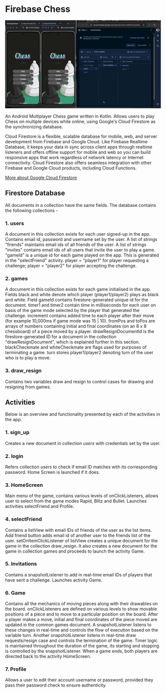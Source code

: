 # Firebase Chess

![Chess Game GIF](https://github.com/DroningCoder/Firebase-Chess/blob/main/VideoDemonstration.gif?raw=true)

An Android Multiplayer Chess game written in Kotlin. Allows users to play Chess on multiple devices while online, using Google's Cloud Firestore as the synchronizing database.

Cloud Firestore is a flexible, scalable database for mobile, web, and server development from Firebase and Google Cloud. Like Firebase Realtime Database, it keeps your data in sync across client apps through realtime listeners and offers offline support for mobile and web so you can build responsive apps that work regardless of network latency or Internet connectivity. Cloud Firestore also offers seamless integration with other Firebase and Google Cloud products, including Cloud Functions.

[More about Google Cloud Firestore](https://firebase.google.com/docs/firestore)

## Firestore Database

All documents in a collection have the same fields. The database contains the following collections - 

### 1. users
A document in this collection exists for each user signed-up in the app. Contains email id, password and username set by the user. A list of strings "friends" maintains email ids of all friends of the user. A list of strings "invites" contains email ids of all users that invite the user to play a game. "gameId" is a unique id for each game played on the app. This is generated in the "selectFriend" activity. player = "player1" for player requesting a challenge; player = "player2" for player accepting the challenge.

### 2. games
A document in this collection exists for each game initialised in the app. Fields black and white denote which player (player1/player2) plays as black and white. Field gameId contains firestore-generated unique id for the document. timer1 and timer2 contain time in milliseconds for each user on basis of the game mode selected by the player that generated the challenge. increment contains added time to each player after their move (for example 10,000ms if game mode was 15 | 10). fromPos and toPos are arrays of numbers containing initial and final coordinates (on an 8 x 8 chessboard) of a piece moved by a player. drawResignDocumentId is the firestore-generated ID for a document in the collection "drawResignDocument", which is explained further in this section. blackCheckmate and whiteCheckmate are flags used for purposes of terminating a game. turn stores player1/player2 denoting turn of the user who is to play a move.

### 3. draw_resign
Contains two variables draw and resign to control cases for drawing and resigning from games.
## Activities

Below is an overview and functionality presented by each of the activities in the app.

### 1. sign_up

Creates a new document in collection *users* with credentials set by the user.

### 2. login

Refers collection *users* to check if email ID matches with its corresponding password. Home Screen is launched if it does.

### 3. HomeScreen

Main menu of the game, contains various levels of onClickListeners, allows user to select from the game modes Rapid, Blitz and Bullet. Launches activities selectFriend and Profile.

### 4. selectFriend

Contains a listView with email IDs of friends of the user as the list items. Add friend button adds email id of another user to the friends list of the user. setOnItemClickListener of listView creates a unique document for the game in the collection draw_resign. It also creates a new document for the game in collection games and proceeds to launch the activity Game.

### 5. Invitations

Contains a snapshotListener to add in real-time email IDs of players that have sent a challenge. Launches activity Game.

### 6. Game

Contains all the mechanics of moving pieces along with their drawables on the board. onClickListeners are defined on various levels to show movable positions of a piece and to move to a particular position on the board. After a player makes a move, initial and final coordinates of the piece moved are updated in the common games document. A snapshotListener listens to these changes in real-time and controls the flow of execution based on the variable turn. Another snapshotListener listens in real-time draw requests/resign case and controls the termination of the game. Timer logic is maintained throughout the duration of the game, its starting and stopping is controlled by the snapshotListener. When a game ends, both players are directed back to the activity HomeScreen.

### 7. Profile

Allows a user to edit their account username or password, provided they pass their password check to ensure authenticity.
